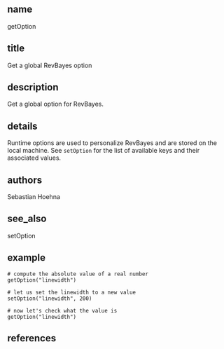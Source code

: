 ## name
getOption
## title
Get a global RevBayes option
## description
Get a global option for RevBayes.
## details
Runtime options are used to personalize RevBayes and are stored on the local machine. See `setOption` for the list of available keys and their associated values.
## authors
Sebastian Hoehna
## see_also
setOption
## example
	# compute the absolute value of a real number
	getOption("linewidth")
	
	# let us set the linewidth to a new value
	setOption("linewidth", 200)
	
	# now let's check what the value is
	getOption("linewidth")
	
## references
